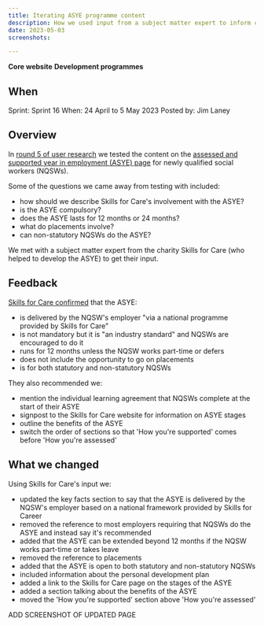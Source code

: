 ```yaml
---
title: Iterating ASYE programme content
description: How we used input from a subject matter expert to inform content iterations.
date: 2023-05-03
screenshots:

---
```


<strong class="govuk-tag govuk-tag--turquoise">Core website</strong>&nbsp;<strong class="govuk-tag govuk-tag--blue">Development programmes</strong>

## When
Sprint: Sprint 16
When: 24 April to 5 May 2023
Posted by: Jim Laney

## Overview

In <a href="https://docs.google.com/presentation/d/1Y1isfjQF4gG8r2ln_qRDbVMfA9auyrzeGsoLwheDGpQ/edit#slide=id.g1fb296a8bfc_0_59">round 5 of user research</a> we tested the content on the <a href="https://vcf-sw-career-dev-prototype.herokuapp.com/current/roles/asye">assessed and supported year in employment (ASYE) page</a> for newly qualified social workers (NQSWs).

Some of the questions we came away from testing with included:

- how should we describe Skills for Care's involvement with the ASYE?
- is the ASYE compulsory?
- does the ASYE lasts for 12 months or 24 months?
- what do placements involve?
- can non-statutory NQSWs do the ASYE?

We met with a subject matter expert from the charity Skills for Care (who helped to develop the ASYE) to get their input.

## Feedback

<a href="https://educationgovuk.sharepoint.com.mcas.ms/:w:/r/sites/Vulnerablechildrenandfamiliesportfolio/_layouts/15/Doc.aspx?sourcedoc=%7BE4E3BA70-6EA2-5510-BDA0-399114B5D377%7D&file=ASYE%20v4.docx&action=default&mobileredirect=true&cid=0f67063b-a865-4f81-b756-792d3f896cfc">Skills for Care confirmed</a> that the ASYE:

- is delivered by the NQSW's employer "via a national programme provided by Skills for Care"
- is not mandatory but it is "an industry standard" and NQSWs are encouraged to do it
- runs for 12 months unless the NQSW works part-time or defers
- does not include the opportunity to go on placements
- is for both statutory and non-statutory NQSWs

They also recommended we:

- mention the individual learning agreement that NQSWs complete at the start of their ASYE
- signpost to the Skills for Care website for information on ASYE stages
- outline the benefits of the ASYE
- switch the order of sections so that 'How you're supported' comes before 'How you're assessed'

## What we changed

Using Skills for Care's input we:

- updated the key facts section to say that the ASYE is delivered by the NQSW's employer based on a national framework provided by Skills for Career
- removed the reference to most employers requiring that NQSWs do the ASYE and instead say it's recommended
- added that the ASYE can be extended beyond 12 months if the NQSW works part-time or takes leave
- removed the reference to placements
- added that the ASYE is open to both statutory and non-statutory NQSWs
- included information about the personal development plan
- added a link to the Skills for Care page on the stages of the ASYE
- added a section talking about the benefits of the ASYE
- moved the 'How you're supported' section above 'How you're assessed'

ADD SCREENSHOT OF UPDATED PAGE
